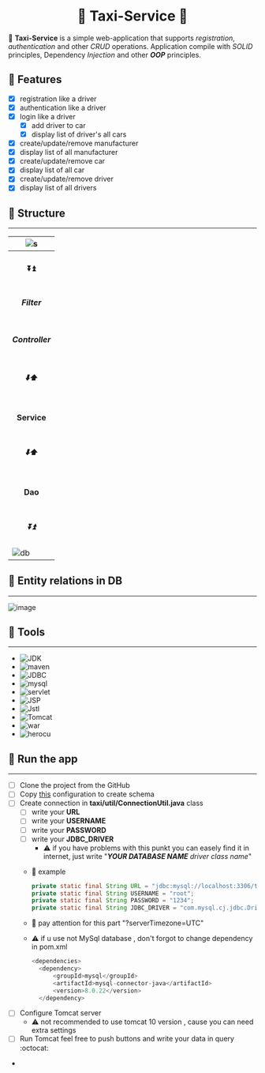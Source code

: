 # <h1 align="center">:oncoming_taxi: Taxi-Service :oncoming_taxi:</h1>
:taxi: **Taxi-Service** is a simple web-application that supports <em>registration</em>, <em>authentication</em> and other <em>CRUD</em> operations. Application compile
with <i>SOLID</i> principles, Dependency <i>Injection</i> and other ***OOP*** principles.

:dart: Features
---
+ [X] registration like a driver
+ [X] authentication like a driver
+ [X] login like a driver
  + [X] add driver to car
  + [X] display list of driver's all cars
+ [X] create/update/remove manufacturer
+ [X] display list of all manufacturer
+ [X] create/update/remove car
+ [X] display list of all car
+ [X] create/update/remove driver
+ [X] display list of all drivers

## :hammer: Structure
----
|![s](https://encrypted-tbn0.gstatic.com/images?q=tbn:ANd9GcQiO4lQqk3WdWPM8CwRzCBTio6l35HJBydQwg&usqp=CAU)|
|----------|
|<h4 align="center">:arrow_double_down::arrow_double_up:</h4>|
|<h5 align="center">Filter</h5>            |
|<h5 align="center">Controller</h5>|
|<h5 align="center">:arrow_down::arrow_up:</h5>|
|<h4 align="center">Service</h4>|
|<h5 align="center">:arrow_down::arrow_up:</h5>|
|<h4 align="center">Dao</h4>|
|<h5 align="center">:arrow_double_down::arrow_double_up:</h5>|
|![db](https://encrypted-tbn0.gstatic.com/images?q=tbn:ANd9GcQGZaz1uTiKJsyaDb-hTIFPu96fFRJbhmtdeA&usqp=CAU)|

## :key: Entity relations in DB
---
![image](https://user-images.githubusercontent.com/112484426/204644103-7ec41c09-05e6-4f3b-9341-47ddeaf81d3b.png)

## :wrench: Tools
---
+ ![JDK](https://img.shields.io/badge/JDK-11-red)
+ ![maven](https://img.shields.io/badge/Maven-3.8.1-blue)
+ ![JDBC](https://img.shields.io/badge/JDBC-API-orange)
+ ![mysql](https://img.shields.io/badge/Mysql-8.0.22-lightgrey)
+ ![servlet](https://img.shields.io/badge/ServletAPI-4.0.1-brightgreen)
+ ![JSP](https://img.shields.io/badge/JSP-html%2Fcss-yellow)
+ ![Jstl](https://img.shields.io/badge/JSTL-1.2-blue)
+ ![Tomcat](https://img.shields.io/badge/Tomcat-9.0.69-green)
+ ![war](https://img.shields.io/badge/WAR-3.3.2-red)
+ ![herocu](https://img.shields.io/badge/Heroku-%40deprecated-lightgrey)

## :rocket: Run the app
---
+ [ ] Clone the project from the GitHub
+ [ ] Copy [this]() configuration to create schema
+ [ ] Create connection in **taxi/util/ConnectionUtil.java** class
  + [ ] write your **URL**
  + [ ] write your **USERNAME**
  + [ ] write your **PASSWORD**
  + [ ] write your **JDBC_DRIVER**
    + :warning: if you have problems with this punkt you can easely find it in internet, just write "***YOUR DATABASE NAME*** *driver class name*"
  + :checkered_flag: example
    ```java
    private static final String URL = "jdbc:mysql://localhost:3306/taxi?serverTimezone=UTC";
    private static final String USERNAME = "root";
    private static final String PASSWORD = "1234";
    private static final String JDBC_DRIVER = "com.mysql.cj.jdbc.Driver";
     ```

  + :eyes: pay attention for this part "?serverTimezone=UTC"
  + :warning: if u use not MySql database , don't forgot to change dependency in pom.xml
    ```java
    <dependencies>
      <dependency>
          <groupId>mysql</groupId>
          <artifactId>mysql-connector-java</artifactId>
          <version>8.0.22</version>
      </dependency>
      ```
+ [ ] Configure Tomcat server
  + :warning: not recommended to use tomcat 10 version , cause you can need extra settings
+ [ ] Run Tomcat feel free to push buttons and write your data in query :octocat:   
+ 